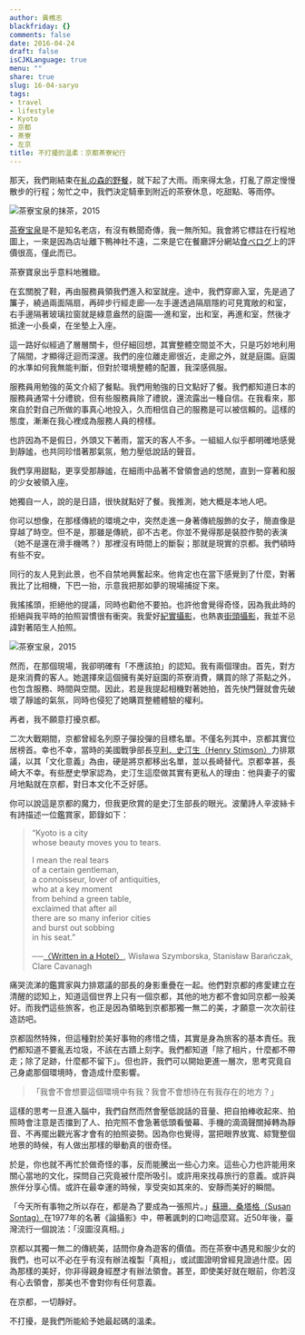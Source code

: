 ```yaml
---
author: 黃樵志
blackfriday: {}
comments: false
date: 2016-04-24
draft: false
isCJKLanguage: true
menu: ""
share: true
slug: 16-04-saryo
tags:
- travel
- lifestyle
- Kyoto
- 京都
- 茶寮
- 左京
title: 不打擾的溫柔：京都茶寮紀行
---
```


那天，我們剛結束在[糺の森的野餐](https://eternallogger.com/post/16-04-shimogamo/)，就下起了大雨。雨來得太急，打亂了原定慢慢散步的行程；匆忙之中，我們決定騎車到附近的茶寮休息，吃甜點、等雨停。

<!--more-->

![茶寮宝泉的抹茶，2015](https://eternallogger.com/images/2016/16-04-saryo.jpg)

[茶寮宝泉](http://www.housendo.com/housen.html)是不是知名老店，有沒有軼聞奇傳，我一無所知。我會將它標註在行程地圖上，一來是因為店址離下鴨神社不遠，二來是它在餐廳評分網站[食べログ](http://tabelog.com/kyoto/A2601/A260503/26001872/)上的評價很高，僅此而已。

茶寮寶泉出乎意料地雅緻。

在玄關脫了鞋，再由服務員領我們進入和室就座。途中，我們穿廊入室，先是過了簾子，繞過兩面隔扇，再碎步行經走廊──左手邊透過隔扇隱約可見寬敞的和室，右手邊隔著玻璃拉窗就是綠意盎然的庭園──進和室，出和室，再進和室，然後才抵達一小長桌，在坐墊上入座。

這一路好似經過了層層關卡，但仔細回想，其實整體空間並不大，只是巧妙地利用了隔間，才顯得迂迴而深邃。我們的座位離走廊很近，走廊之外，就是庭園。庭園的水準如何我無能判斷，但對於環境整體的配置，我深感佩服。

服務員用勉強的英文介紹了餐點。我們用勉強的日文點好了餐。我們都知道日本的服務員通常十分禮貌，但有些服務員除了禮貌，還流露出一種自信。在我看來，那來自於對自己所做的事真心地投入，久而相信自己的服務是可以被信賴的。這樣的態度，漸漸在我心裡成為服務人員的榜樣。

也許因為不是假日，外頭又下著雨，當天的客人不多。一組組人似乎都明確地感覺到靜謐，也共同珍惜著那氣氛，勉力壓低說話的聲音。

我們享用甜點，更享受那靜謐，在細雨中品著不曾領會過的悠閒，直到一穿著和服的少女被領入座。

她獨自一人，說的是日語，很快就點好了餐。我推測，她大概是本地人吧。

你可以想像，在那樣傳統的環境之中，突然走進一身著傳統服飾的女子，簡直像是穿越了時空。但不是，那雖是傳統，卻不古老。你並不覺得那是裝腔作勢的表演（她不是還在滑手機嗎？）那裡沒有時間上的斷裂；那就是現實的京都。我們頓時有些不安。

同行的友人見到此景，也不自禁地興奮起來。他肯定也在當下感覺到了什麼，對著我比了比相機，下巴一抬，示意我把那如夢的現場捕捉下來。

我搖搖頭，拒絕他的提議，同時也勸他不要拍。也許他會覺得奇怪，因為我此時的拒絕與我平時的拍照習慣很有衝突。我愛好[紀實攝影](https://en.wikipedia.org/wiki/Documentary_photography)，也熱衷[街頭攝影](https://en.wikipedia.org/wiki/Street_photography)，我並不忌諱對著陌生人拍照。

![茶寮宝泉，2015](https://eternallogger.com/images/2016/16-04-saryo-1.jpg)

然而，在那個現場，我卻明確有「不應該拍」的認知。我有兩個理由。首先，對方是來消費的客人。她選擇來這個擁有美好庭園的茶寮消費，購買的除了茶點之外，也包含服務、時間與空間。因此，若是我提起相機對著她拍，首先快門聲就會先破壞了靜謐的氣氛，同時也侵犯了她購買整體體驗的權利。

再者，我不願意打擾京都。

二次大戰期間，京都曾經名列原子彈投彈的目標名單。不僅名列其中，京都其實位居榜首。幸也不幸，當時的美國戰爭部長[亨利．史汀生（Henry Stimson）](http://www.bbc.com/news/world-asia-33755182)力排眾議，以其「文化意義」為由，硬是將京都移出名單，並以長崎替代。京都幸甚，長崎大不幸。有些歷史學家認為，史汀生這麼做其實有更私人的理由：他與妻子的蜜月地點就在京都，對日本文化不乏好感。

你可以說這是京都的魔力，但我更欣賞的是史汀生部長的眼光。波蘭詩人辛波絲卡有詩描述一位鑑賞家，節錄如下：

> “Kyoto is a city  
whose beauty moves you to tears.  
>
> I mean the real tears  
of a certain gentleman,  
a connoisseur, lover of antiquities,  
who at a key moment  
from behind a green table,  
exclaimed that after all  
there are so many inferior cities  
and burst out sobbing  
in his seat.”
> 
> ──[〈Written in a Hotel〉](http://www.amazon.com/Poems-New-Collected-Wislawa-Szymborska-ebook/dp/B00UQXO27I/ref=tmm_kin_swatch_0?_encoding=UTF8&qid=&sr=), Wisława Szymborska, Stanisław Barańczak, Clare Cavanagh

痛哭流涕的鑑賞家與力排眾議的部長的身影重疊在一起。他們對京都的疼愛建立在清醒的認知上，知道這個世界上只有一個京都，其他的地方都不會如同京都一般美好。而我們這些旅客，也正是因為領略到京都那獨一無二的美，才願意一次次前往造訪吧。

京都固然特殊，但這種對於美好事物的疼惜之情，其實是身為旅客的基本責任。我們都知道不要亂丟垃圾，不該在古蹟上刻字。我們都知道「除了相片，什麼都不帶走；除了足跡，什麼都不留下」。但也許，我們可以開始更進一層次，思考究竟自己身處那個環境時，會造成什麼影響。

> 「我會不會想要這個環境中有我？我會不會想待在有我存在的地方？」

這樣的思考一旦進入腦中，我們自然而然會壓低說話的音量、把自拍棒收起來、拍照時會注意是否擋到了人、拍完照不會急著低頭看螢幕、手機的滴滴聲關掉轉為靜音、不再擺出觀光客才會有的拍照姿勢。因為你也覺得，當把眼界放寬、綜覽整個地景的時候，有人做出那樣的舉動真的很奇怪。

於是，你也就不再忙於做奇怪的事，反而能騰出一些心力來。這些心力也許能用來關心當地的文化，探問自己究竟被什麼所吸引。或許用來找尋旅行的意義。或許與旅伴分享心情。或許在最幸運的時候，享受突如其來的、安靜而美好的瞬間。

「今天所有事物之所以存在，都是為了要成為一張照片。」[蘇珊．桑塔格（Susan Sontag）](https://en.wikipedia.org/wiki/Susan_Sontag)在1977年的名著《論攝影》中，帶著諷刺的口吻這麼寫。近50年後，臺灣流行一個說法：「沒圖沒真相。」

京都以其獨一無二的傳統美，詰問你身為遊客的價值。而在茶寮中遇見和服少女的我們，也可以不必在乎有沒有辦法複製「真相」，或試圖證明曾經見證過什麼。因為那樣的美好，你非得親身經歷才有辦法領會。甚至，即使美好就在眼前，你若沒有心去領會，那美也不會對你有任何意義。

在京都，一切靜好。

不打擾，是我們所能給予她最起碼的溫柔。